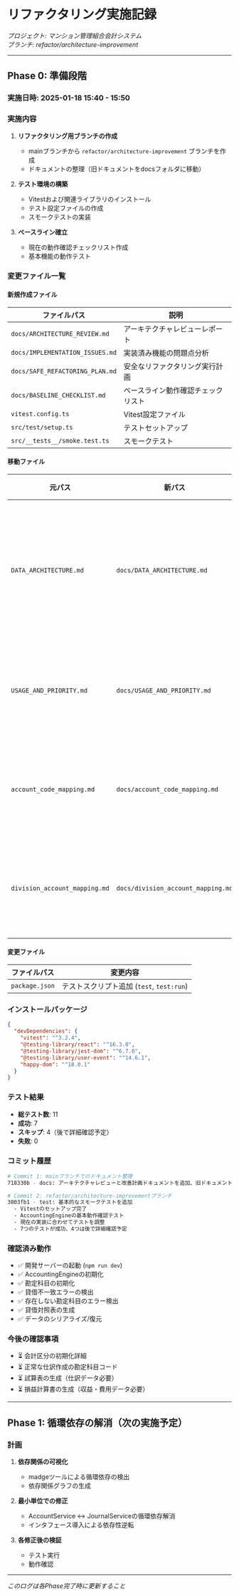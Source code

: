 # リファクタリング実施記録

*プロジェクト: マンション管理組合会計システム*  
*ブランチ: refactor/architecture-improvement*

---

## Phase 0: 準備段階

### 実施日時: 2025-01-18 15:40 - 15:50

### 実施内容
1. **リファクタリング用ブランチの作成**
   - mainブランチから `refactor/architecture-improvement` ブランチを作成
   - ドキュメントの整理（旧ドキュメントをdocsフォルダに移動）

2. **テスト環境の構築**
   - Vitestおよび関連ライブラリのインストール
   - テスト設定ファイルの作成
   - スモークテストの実装

3. **ベースライン確立**
   - 現在の動作確認チェックリスト作成
   - 基本機能の動作テスト

### 変更ファイル一覧

#### 新規作成ファイル
| ファイルパス | 説明 |
|------------|------|
| `docs/ARCHITECTURE_REVIEW.md` | アーキテクチャレビューレポート |
| `docs/IMPLEMENTATION_ISSUES.md` | 実装済み機能の問題点分析 |
| `docs/SAFE_REFACTORING_PLAN.md` | 安全なリファクタリング実行計画 |
| `docs/BASELINE_CHECKLIST.md` | ベースライン動作確認チェックリスト |
| `vitest.config.ts` | Vitest設定ファイル |
| `src/test/setup.ts` | テストセットアップ |
| `src/__tests__/smoke.test.ts` | スモークテスト |

#### 移動ファイル
| 元パス | 新パス | 説明 |
|--------|--------|------|
| `DATA_ARCHITECTURE.md` | `docs/DATA_ARCHITECTURE.md` | データ体系整理ドキュメント |
| `USAGE_AND_PRIORITY.md` | `docs/USAGE_AND_PRIORITY.md` | システム利用ガイド |
| `account_code_mapping.md` | `docs/account_code_mapping.md` | 勘定科目マッピング |
| `division_account_mapping.md` | `docs/division_account_mapping.md` | 区分会計マッピング |

#### 変更ファイル
| ファイルパス | 変更内容 |
|------------|---------|
| `package.json` | テストスクリプト追加 (`test`, `test:run`) |

### インストールパッケージ
```json
{
  "devDependencies": {
    "vitest": "^3.2.4",
    "@testing-library/react": "^16.3.0",
    "@testing-library/jest-dom": "^6.7.0",
    "@testing-library/user-event": "^14.6.1",
    "happy-dom": "^18.0.1"
  }
}
```

### テスト結果
- **総テスト数**: 11
- **成功**: 7
- **スキップ**: 4（後で詳細確認予定）
- **失敗**: 0

### コミット履歴
```bash
# Commit 1: mainブランチでのドキュメント整理
718330b - docs: アーキテクチャレビューと改善計画ドキュメントを追加、旧ドキュメントを整理

# Commit 2: refactor/architecture-improvementブランチ
3003fb1 - test: 基本的なスモークテストを追加
  - Vitestのセットアップ完了
  - AccountingEngineの基本動作確認テスト
  - 現在の実装に合わせてテストを調整
  - 7つのテストが成功、4つは後で詳細確認予定
```

### 確認済み動作
- ✅ 開発サーバーの起動 (`npm run dev`)
- ✅ AccountingEngineの初期化
- ✅ 勘定科目の初期化
- ✅ 貸借不一致エラーの検出
- ✅ 存在しない勘定科目のエラー検出
- ✅ 貸借対照表の生成
- ✅ データのシリアライズ/復元

### 今後の確認事項
- ⏳ 会計区分の初期化詳細
- ⏳ 正常な仕訳作成の勘定科目コード
- ⏳ 試算表の生成（仕訳データ必要）
- ⏳ 損益計算書の生成（収益・費用データ必要）

---

## Phase 1: 循環依存の解消（次の実施予定）

### 計画
1. **依存関係の可視化**
   - madgeツールによる循環依存の検出
   - 依存関係グラフの生成

2. **最小単位での修正**
   - AccountService ↔ JournalServiceの循環依存解消
   - インタフェース導入による依存性逆転

3. **各修正後の検証**
   - テスト実行
   - 動作確認

---

*このログは各Phase完了時に更新すること*